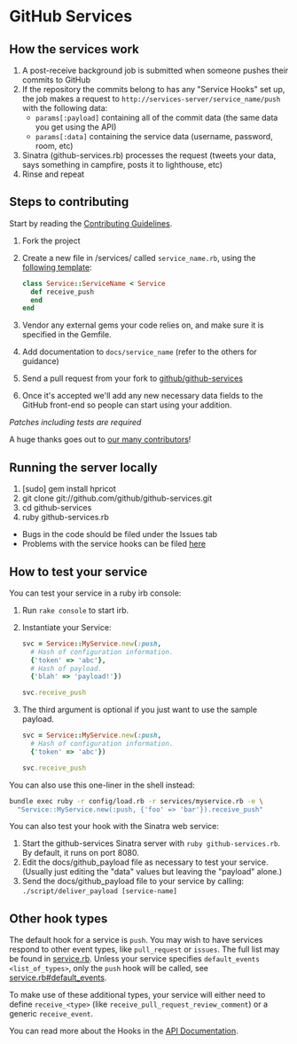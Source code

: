 GitHub Services
===============

How the services work
---------------------

1. A post-receive background job is submitted when someone pushes their
   commits to GitHub
2. If the repository the commits belong to has any "Service Hooks" set up, the
   job makes a request to `http://services-server/service_name/push` with the
   following data:
    - `params[:payload]` containing all of the commit data (the same data you get using the API)
    - `params[:data]` containing the service data (username, password, room, etc)
3. Sinatra (github-services.rb) processes the request (tweets your data, says
   something in campfire, posts it to lighthouse, etc)
4. Rinse and repeat

Steps to contributing
---------------------

Start by reading the [Contributing Guidelines](https://github.com/github/github-services/blob/master/CONTRIBUTING.md).

1. Fork the project
2. Create a new file in /services/ called `service_name.rb`, using the [following
   template](https://github.com/github/github-services/tree/master/lib/services#readme):

    ```ruby
    class Service::ServiceName < Service
      def receive_push
      end
    end
    ```

3. Vendor any external gems your code relies on, and make sure it is
   specified in the Gemfile.
4. Add documentation to `docs/service_name` (refer to the others for guidance)
5. Send a pull request from your fork to [github/github-services](https://github.com/github/github-services)
6. Once it's accepted we'll add any new necessary data fields to the GitHub
   front-end so people can start using your addition.

*Patches including tests are required*

A huge thanks goes out to [our many contributors](https://github.com/github/github-services/contributors)!

Running the server locally
--------------------------

1. [sudo] gem install hpricot
2. git clone git://github.com/github/github-services.git
3. cd github-services
4. ruby github-services.rb

* Bugs in the code should be filed under the Issues tab
* Problems with the service hooks can be filed
  [here](https://github.com/contact)

How to test your service
------------------------

You can test your service in a ruby irb console:

1. Run `rake console` to start irb.
2. Instantiate your Service:

    ```ruby
    svc = Service::MyService.new(:push,
      # Hash of configuration information.
      {'token' => 'abc'},
      # Hash of payload.
      {'blah' => 'payload!'})

    svc.receive_push
    ```

3. The third argument is optional if you just want to use the sample
   payload.

    ```ruby
    svc = Service::MyService.new(:push,
      # Hash of configuration information.
      {'token' => 'abc'})

    svc.receive_push
    ```

You can also use this one-liner in the shell instead:

  ```bash
  bundle exec ruby -r config/load.rb -r services/myservice.rb -e \
    "Service::MyService.new(:push, {'foo' => 'bar'}).receive_push"
  ```
You can also test your hook with the Sinatra web service:

1. Start the github-services Sinatra server with `ruby github-services.rb`. By
   default, it runs on port 8080.
2. Edit the docs/github_payload file as necessary to test your service.  (Usually
   just editing the "data" values but leaving the "payload" alone.)
3. Send the docs/github_payload file to your service by calling:
   `./script/deliver_payload [service-name]`

Other hook types
----------------

The default hook for a service is `push`. You may wish to have services respond
to other event types, like `pull_request` or `issues`. The full list may be
found in [service.rb](https://github.com/github/github-services/blob/master/lib/service.rb#L106).
Unless your service specifies `default_events <list_of_types>`, only the `push`
hook will be called, see
[service.rb#default_events](https://github.com/github/github-services/blob/master/lib/service.rb#L198).

To make use of these additional types, your service will either need to define
`receive_<type>` (like `receive_pull_request_review_comment`) or a generic
`receive_event`.

You can read more about the Hooks in the [API Documentation](http://developer.github.com/v3/repos/hooks/).
